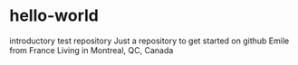 # hello-world
introductory test repository 
Just a repository to get started on github 
Emile from France
Living in Montreal, QC, Canada

